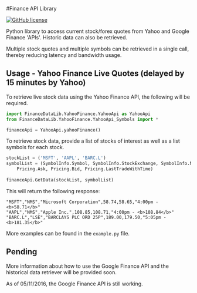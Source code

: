 #Finance API Library

[![GitHub license](https://img.shields.io/badge/license-MIT-blue.svg)](https://github.com/RedSpiderMkV/FinanceMarketDataGrabber/blob/master/LICENSE)

Python library to access current stock/forex quotes from Yahoo and Google Finance 'APIs'.  Historic data can also be retrieved.

Multiple stock quotes and multiple symbols can be retrieved in a single call, thereby reducing latency and bandwidth usage.

Usage - Yahoo Finance Live Quotes (delayed by 15 minutes by Yahoo)
------------------------------------------------------------------

To retrieve live stock data using the Yahoo Finance API, the following will be required.

```python
import FinanceDataLib.YahooFinance.YahooApi as YahooApi
from FinanceDataLib.YahooFinance.YahooApi_Symbols import *

financeApi = YahooApi.yahooFinance()
```
To retrieve stock data, provide a list of stocks of interest as well as a list symbols for each stock.

```python
stockList = ('MSFT', 'AAPL', 'BARC.L')
symbolList = (SymbolInfo.Symbol, SymbolInfo.StockExchange, SymbolInfo.Name, \
    Pricing.Ask, Pricing.Bid, Pricing.LastTradeWithTime)
    
financeApi.GetData(stockList, symbolList)
```

This will return the following response:

```
"MSFT","NMS","Microsoft Corporation",58.74,58.65,"4:00pm - <b>58.71</b>"
"AAPL","NMS","Apple Inc.",108.85,108.71,"4:00pm - <b>108.84</b>"
"BARC.L","LSE","BARCLAYS PLC ORD 25P",189.00,179.50,"5:05pm - <b>181.35</b>"
```

More examples can be found in the ```example.py``` file.

Pending
-------

More information about how to use the Google Finance API and the historical data retriever
will be provided soon.

As of 05/11/2016, the Google Finance API is still working.
